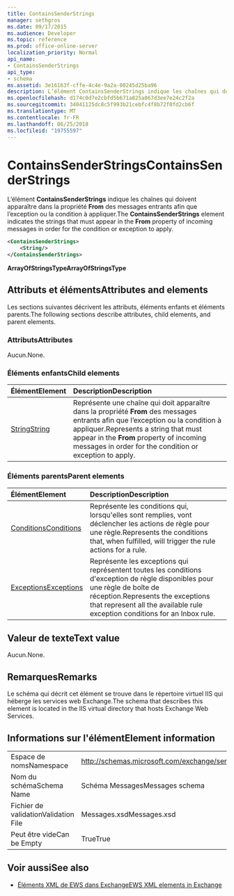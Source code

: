 ```yaml
---
title: ContainsSenderStrings
manager: sethgros
ms.date: 09/17/2015
ms.audience: Developer
ms.topic: reference
ms.prod: office-online-server
localization_priority: Normal
api_name:
- ContainsSenderStrings
api_type:
- schema
ms.assetid: 3e16163f-cffe-4c4e-9a2a-00245d25ba96
description: L’élément ContainsSenderStrings indique les chaînes qui doivent apparaître dans la propriété From des messages entrants afin que l’exception ou la condition à appliquer.
ms.openlocfilehash: d174c0d7e2cbfd5b671a825a867d3ee7e24c2f2a
ms.sourcegitcommit: 34041125dc8c5f993b21cebfc4f8b72f0fd2cb6f
ms.translationtype: MT
ms.contentlocale: fr-FR
ms.lasthandoff: 06/25/2018
ms.locfileid: "19755597"
---
```

# <a name="containssenderstrings"></a><span data-ttu-id="a3de4-103">ContainsSenderStrings</span><span class="sxs-lookup"><span data-stu-id="a3de4-103">ContainsSenderStrings</span></span>

<span data-ttu-id="a3de4-104">L’élément **ContainsSenderStrings** indique les chaînes qui doivent apparaître dans la propriété **From** des messages entrants afin que l’exception ou la condition à appliquer.</span><span class="sxs-lookup"><span data-stu-id="a3de4-104">The **ContainsSenderStrings** element indicates the strings that must appear in the **From** property of incoming messages in order for the condition or exception to apply.</span></span> 
  
```XML
<ContainsSenderStrings>
    <String/>
</ContainsSenderStrings>
```

 <span data-ttu-id="a3de4-105">**ArrayOfStringsType**</span><span class="sxs-lookup"><span data-stu-id="a3de4-105">**ArrayOfStringsType**</span></span>
## <a name="attributes-and-elements"></a><span data-ttu-id="a3de4-106">Attributs et éléments</span><span class="sxs-lookup"><span data-stu-id="a3de4-106">Attributes and elements</span></span>

<span data-ttu-id="a3de4-107">Les sections suivantes décrivent les attributs, éléments enfants et éléments parents.</span><span class="sxs-lookup"><span data-stu-id="a3de4-107">The following sections describe attributes, child elements, and parent elements.</span></span>
  
### <a name="attributes"></a><span data-ttu-id="a3de4-108">Attributs</span><span class="sxs-lookup"><span data-stu-id="a3de4-108">Attributes</span></span>

<span data-ttu-id="a3de4-109">Aucun.</span><span class="sxs-lookup"><span data-stu-id="a3de4-109">None.</span></span>
  
### <a name="child-elements"></a><span data-ttu-id="a3de4-110">Éléments enfants</span><span class="sxs-lookup"><span data-stu-id="a3de4-110">Child elements</span></span>

|<span data-ttu-id="a3de4-111">**Élément**</span><span class="sxs-lookup"><span data-stu-id="a3de4-111">**Element**</span></span>|<span data-ttu-id="a3de4-112">**Description**</span><span class="sxs-lookup"><span data-stu-id="a3de4-112">**Description**</span></span>|
|:-----|:-----|
|[<span data-ttu-id="a3de4-113">String</span><span class="sxs-lookup"><span data-stu-id="a3de4-113">String</span></span>](string.md) <br/> |<span data-ttu-id="a3de4-114">Représente une chaîne qui doit apparaître dans la propriété **From** des messages entrants afin que l’exception ou la condition à appliquer.</span><span class="sxs-lookup"><span data-stu-id="a3de4-114">Represents a string that must appear in the **From** property of incoming messages in order for the condition or exception to apply.</span></span>  <br/> |
   
### <a name="parent-elements"></a><span data-ttu-id="a3de4-115">Éléments parents</span><span class="sxs-lookup"><span data-stu-id="a3de4-115">Parent elements</span></span>

|<span data-ttu-id="a3de4-116">**Élément**</span><span class="sxs-lookup"><span data-stu-id="a3de4-116">**Element**</span></span>|<span data-ttu-id="a3de4-117">**Description**</span><span class="sxs-lookup"><span data-stu-id="a3de4-117">**Description**</span></span>|
|:-----|:-----|
|[<span data-ttu-id="a3de4-118">Conditions</span><span class="sxs-lookup"><span data-stu-id="a3de4-118">Conditions</span></span>](conditions.md) <br/> |<span data-ttu-id="a3de4-119">Représente les conditions qui, lorsqu'elles sont remplies, vont déclencher les actions de règle pour une règle.</span><span class="sxs-lookup"><span data-stu-id="a3de4-119">Represents the conditions that, when fulfilled, will trigger the rule actions for a rule.</span></span>  <br/> |
|[<span data-ttu-id="a3de4-120">Exceptions</span><span class="sxs-lookup"><span data-stu-id="a3de4-120">Exceptions</span></span>](exceptions.md) <br/> |<span data-ttu-id="a3de4-121">Représente les exceptions qui représentent toutes les conditions d'exception de règle disponibles pour une règle de boîte de réception.</span><span class="sxs-lookup"><span data-stu-id="a3de4-121">Represents the exceptions that represent all the available rule exception conditions for an Inbox rule.</span></span>  <br/> |
   
## <a name="text-value"></a><span data-ttu-id="a3de4-122">Valeur de texte</span><span class="sxs-lookup"><span data-stu-id="a3de4-122">Text value</span></span>

<span data-ttu-id="a3de4-123">Aucun.</span><span class="sxs-lookup"><span data-stu-id="a3de4-123">None.</span></span>
  
## <a name="remarks"></a><span data-ttu-id="a3de4-124">Remarques</span><span class="sxs-lookup"><span data-stu-id="a3de4-124">Remarks</span></span>

<span data-ttu-id="a3de4-125">Le schéma qui décrit cet élément se trouve dans le répertoire virtuel IIS qui héberge les services web Exchange.</span><span class="sxs-lookup"><span data-stu-id="a3de4-125">The schema that describes this element is located in the IIS virtual directory that hosts Exchange Web Services.</span></span>
  
## <a name="element-information"></a><span data-ttu-id="a3de4-126">Informations sur l'élément</span><span class="sxs-lookup"><span data-stu-id="a3de4-126">Element information</span></span>

|||
|:-----|:-----|
|<span data-ttu-id="a3de4-127">Espace de noms</span><span class="sxs-lookup"><span data-stu-id="a3de4-127">Namespace</span></span>  <br/> |http://schemas.microsoft.com/exchange/services/2006/messages  <br/> |
|<span data-ttu-id="a3de4-128">Nom du schéma</span><span class="sxs-lookup"><span data-stu-id="a3de4-128">Schema Name</span></span>  <br/> |<span data-ttu-id="a3de4-129">Schéma Messages</span><span class="sxs-lookup"><span data-stu-id="a3de4-129">Messages schema</span></span>  <br/> |
|<span data-ttu-id="a3de4-130">Fichier de validation</span><span class="sxs-lookup"><span data-stu-id="a3de4-130">Validation File</span></span>  <br/> |<span data-ttu-id="a3de4-131">Messages.xsd</span><span class="sxs-lookup"><span data-stu-id="a3de4-131">Messages.xsd</span></span>  <br/> |
|<span data-ttu-id="a3de4-132">Peut être vide</span><span class="sxs-lookup"><span data-stu-id="a3de4-132">Can be Empty</span></span>  <br/> |<span data-ttu-id="a3de4-133">True</span><span class="sxs-lookup"><span data-stu-id="a3de4-133">True</span></span>  <br/> |
   
## <a name="see-also"></a><span data-ttu-id="a3de4-134">Voir aussi</span><span class="sxs-lookup"><span data-stu-id="a3de4-134">See also</span></span>



- [<span data-ttu-id="a3de4-135">Éléments XML de EWS dans Exchange</span><span class="sxs-lookup"><span data-stu-id="a3de4-135">EWS XML elements in Exchange</span></span>](ews-xml-elements-in-exchange.md)

